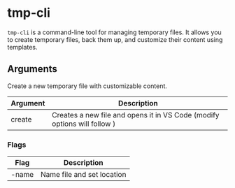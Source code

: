 # tmp-cli

`tmp-cli` is a command-line tool for managing temporary files. It allows you to create temporary files, back them up, and customize their content using templates.

## Arguments


Create a new temporary file with customizable content.

| Argument | Description |
|----------|----------|
| create | Creates a new file and opens it in VS Code (modify options will follow )|

### Flags

| Flag | Description |
|----------|----------|
| -name | Name file and set location|



